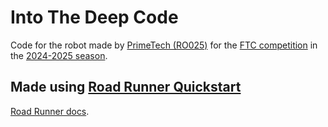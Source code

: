 # Into The Deep Code

Code for the robot made by [PrimeTech (RO025)](https://primetechrobotics.com/) for the [FTC competition](https://www.firstinspires.org/robotics/ftc) in the [2024-2025 season](https://info.firstinspires.org/free-season-content?_gl=1*1kildcj*_gcl_au*MTQxNDczMjA3My4xNzI1NzI2MDQ0*_ga*MTg2MDkzNDIxMC4xNzI1NzI2MDM1*_ga_YCHVEBFMCS*MTcyNjc0NDk3NC4yLjAuMTcyNjc0NDk3NC4wLjAuMA..).

## Made using [Road Runner Quickstart](https://github.com/acmerobotics/road-runner-quickstart)

[Road Runner docs](https://rr.brott.dev/).
